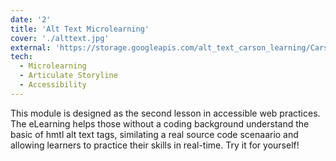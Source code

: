 ```yaml
---
date: '2'
title: 'Alt Text Microlearning'
cover: './alttext.jpg'
external: 'https://storage.googleapis.com/alt_text_carson_learning/Carson%20Learning%20Designs%20-%20ChatGPT%20Introduction%20-%203/story.html'
tech:
  - Microlearning
  - Articulate Storyline
  - Accessibility
---
```


This module is designed as the second lesson in accessible web practices. The eLearning helps those without a coding background understand the basic of hmtl alt text tags, similating a real source code scenaario and allowing learners to practice their skills in real-time. Try it for yourself!
